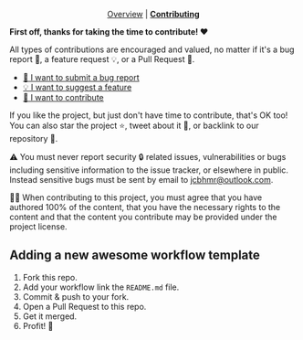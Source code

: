 <div align="center">

[Overview](https://github.com/jcbhmr/awesome-workflow-templates#readme) |
**[Contributing](https://github.com/jcbhmr/awesome-workflow-templates/blob/main/CONTRIBUTING.md)**

</div>

**First off, thanks for taking the time to contribute! ❤️**

All types of contributions are encouraged and valued, no matter if it's a bug
report 🐛, a feature request 💡, or a Pull Request 🚀.

- [🐛 I want to submit a bug report](https://github.com/jcbhmr/awesome-workflow-templates/issues/new)
- [💡 I want to suggest a feature](https://github.com/jcbhmr/awesome-workflow-templates/issues/new)
- [🚀 I want to contribute](#adding-a-new-awesome-workflow-template)

If you like the project, but just don't have time to contribute, that's OK too!
You can also star the project ⭐, tweet about it 💬, or backlink to our
repository 🔗.

⚠️ You must never report security 🔒 related issues, vulnerabilities or bugs
including sensitive information to the issue tracker, or elsewhere in public.
Instead sensitive bugs must be sent by email to <jcbhmr@outlook.com>.

👩‍⚖️ When contributing to this project, you must agree that you have authored 100%
of the content, that you have the necessary rights to the content and that the
content you contribute may be provided under the project license.

## Adding a new awesome workflow template

1. Fork this repo.
2. Add your workflow link the `README.md` file.
3. Commit & push to your fork.
4. Open a Pull Request to this repo.
5. Get it merged.
6. Profit! 🎉
